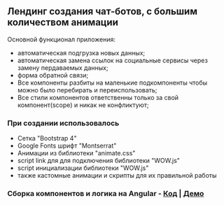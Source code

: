 ## Лендинг создания чат-ботов,  с большим количеством анимации

Основной функционал приложения:
- автоматическая подгрузка новых данных;
- автоматическая замена ссылок на социальные сервисы через замену пердаваемых данных;
- форма обратной связи;
- Все компоненты разбиты на маленькие подкомпоненты чтобы можно было перебирать и переиспользовать;
- Все стили компонентов ответственны только за свой компонент(scope) и никак не конфликтуют;

### При создании использовалось

- Сетка "Bootstrap 4" 
- Google Fonts шрифт "Montserrat"
- Анимации из библиотеки "animate.css"
- script link для для подключения библиотеки "WOW.js"
- script инициализации библиотеки "WOW.js"
- также кастомные анимации и скрипты для их правильной работы

### Сборка компонентов и логика на Angular - [Код](https://github.com/Wokh-Dada/botDevelAppInAngular) | [Демо](https://wokh-dada.github.io/botDevelAppInAngular/)